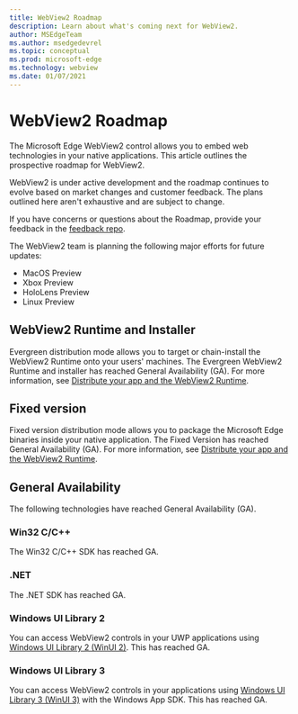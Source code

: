 ```yaml
---
title: WebView2 Roadmap
description: Learn about what's coming next for WebView2.
author: MSEdgeTeam
ms.author: msedgedevrel
ms.topic: conceptual
ms.prod: microsoft-edge
ms.technology: webview
ms.date: 01/07/2021
---
```

# WebView2 Roadmap

The Microsoft Edge WebView2 control allows you to embed web technologies in your native applications.  This article outlines the prospective roadmap for WebView2.

WebView2 is under active development and the roadmap continues to evolve based on market changes and customer feedback.  The plans outlined here aren't exhaustive and are subject to change.

If you have concerns or questions about the Roadmap, provide your feedback in the [feedback repo](https://github.com/MicrosoftEdge/WebViewFeedback).

The WebView2 team is planning the following major efforts for future updates:

* MacOS Preview
* Xbox Preview
* HoloLens Preview
* Linux Preview


<!-- ====================================================================== -->
## WebView2 Runtime and Installer

Evergreen distribution mode allows you to target or chain-install the WebView2 Runtime onto your users' machines.  The Evergreen WebView2 Runtime and installer has reached General Availability (GA).  For more information, see [Distribute your app and the WebView2 Runtime](concepts/distribution.md).


<!-- ====================================================================== -->
## Fixed version

Fixed version distribution mode allows you to package the Microsoft Edge binaries <!--(a specific version of the WebView2 Runtime)--> inside your native application.  The Fixed Version has reached General Availability (GA).  For more information, see [Distribute your app and the WebView2 Runtime](concepts/distribution.md).


<!-- ====================================================================== -->
## General Availability

The following technologies have reached General Availability (GA).

### Win32 C/C++

The Win32 C/C++ SDK has reached GA.

### .NET

The .NET SDK has reached GA.

### Windows UI Library 2

You can access WebView2 controls in your UWP applications using [Windows UI Library 2 (WinUI 2)](https://docs.microsoft.com/microsoft-edge/webview2/get-started/winui2). This has reached GA.

### Windows UI Library 3

You can access WebView2 controls in your applications using [Windows UI Library 3 (WinUI 3)](/uwp/toolkits/winui3/index) with the Windows App SDK.  This has reached GA.
